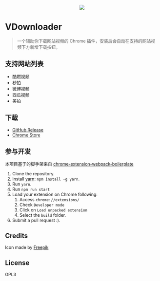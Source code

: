 <p align="center"><img src="https://ws2.sinaimg.cn/large/006tNc79gy1flpojq46jcj303k03kmwy.jpg"></p>

# VDownloader

> 一个辅助你下载网站视频的 Chrome 插件，安装后会自动在支持的网站视频下方新增下载按钮。

## 支持网站列表

- 酷燃视频
- 秒拍
- 微博视频
- 西瓜视频
- 美拍

## 下载

- [GitHub Release](https://github.com/sinchang/unu/releases)
- [Chrome Store](https://chrome.google.com/webstore/detail/blhndgljjdbeabckacpnonnofdbnflge)

## 参与开发

本项目基于的脚手架来自 [chrome-extension-webpack-boilerplate](https://github.com/samuelsimoes/chrome-extension-webpack-boilerplate)

1. Clone the repository.
2. Install [yarn](https://yarnpkg.com): `npm install -g yarn`.
3. Run `yarn`.
4. Run `npm run start`
5. Load your extension on Chrome following:
    1. Access `chrome://extensions/`
    2. Check `Developer mode`
    3. Click on `Load unpacked extension`
    4. Select the `build` folder.
6. Submit a pull request :).

## Credits

Icon made by [Freepik](www.flaticon.com )

## License

GPL3
